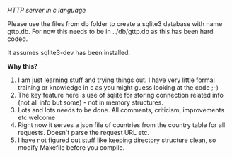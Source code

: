 *HTTP server in c language*

Please use the files from db folder to create a sqlite3 database with name gttp.db.
For now this needs to be in ../db/gttp.db as this has been hard coded.

It assumes sqlite3-dev has been installed.

**Why this?**

1. I am just learning stuff and trying things out. I have very little formal training or knowledge in c as you might guess looking at the code ;-)
2. The key feature here is use of sqlite for storing connection related info (not all info but some) - not in memory structures.
3. Lots and lots needs to be done. All comments, criticism, improvements etc welcome
4. Right now it serves a json file of countries from the country table for all requests. Doesn't parse the request URL etc.
5. I have not figured out stuff like keeping directory structure clean, so modify Makefile before you compile.




